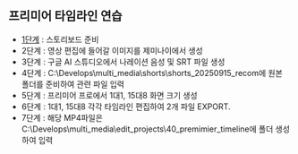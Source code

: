 ## 프리미어 타임라인 연습

- [1단계](https://github.com/futureleadet/toylearn_AI_multimedias/blob/main/quests/30_storyboard.md) : 스토리보드 준비 
- 2단계 : 영상 편집에 들어갈 이미지를 제미나이에서 생성
- 3단계 : 구글 AI 스튜디오에서 나레이션 음성 및 SRT 파일 생성
- 4단계 : C:\Develops\multi_media\shorts\shorts_20250915_recom에 원본 폴더를 준비하여 관련 파일 입력
- 5단계 : 프리미어 프로에서 1대1, 15대8 화면 크기 생성
- 6단계 : 1대1, 15대8 각각 타임라인 편집하여 2개 파일 EXPORT.
- 7단계 : 해당 MP4파일은 C:\Develops\multi_media\edit_projects\40_premimier_timeline에 폴더 생성하여 입력
